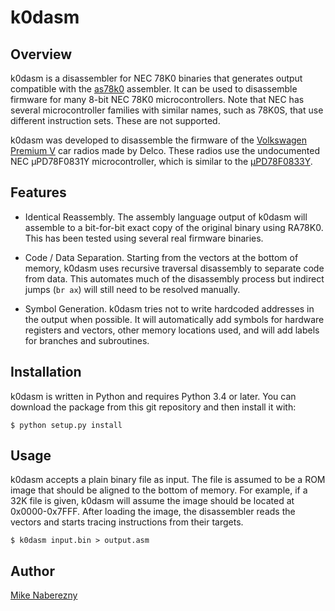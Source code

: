 # k0dasm

## Overview

k0dasm is a disassembler for NEC 78K0 binaries that generates output
compatible with the [as78k0](http://shop-pdp.net/ashtml/as78k0.htm) assembler.  It can be used to disassemble firmware for many 8-bit NEC 78K0 microcontrollers.  Note that NEC has several microcontroller families with similar names, such as 78K0S, that use different instruction sets.  These are not supported.

k0dasm was developed to disassemble the firmware of the [Volkswagen Premium V](https://github.com/mnaberez/vwradio) car radios made by Delco.  These radios use the
undocumented NEC µPD78F0831Y microcontroller, which is similar to the [µPD78F0833Y](https://web.archive.org/web/20180328161019/https://www.renesas.com/en-us/doc/DocumentServer/021/U13892EJ2V0UM00.pdf).

## Features

 - Identical Reassembly.  The assembly language output of k0dasm will
   assemble to a bit-for-bit exact copy of the original binary using
   RA78K0.  This has been tested using several real firmware binaries.

 - Code / Data Separation.  Starting from the vectors at the bottom of memory,
   k0dasm uses recursive traversal disassembly to separate code from data.
   This automates much of the disassembly process but indirect jumps (`br ax`)
   will still need to be resolved manually.

 - Symbol Generation.  k0dasm tries not to write hardcoded addresses in the
   output when possible.  It will automatically add symbols for hardware
   registers and vectors, other memory locations used, and will add labels for
   branches and subroutines.

## Installation

k0dasm is written in Python and requires Python 3.4 or later.  You can
download the package from this git repository and then install it with:

```
$ python setup.py install
```

## Usage

k0dasm accepts a plain binary file as input.  The file is assumed to be a
ROM image that should be aligned to the bottom of memory.  For example, if a
32K file is given, k0dasm will assume the image should be located at
0x0000-0x7FFF.  After loading the image, the disassembler reads the vectors
and starts tracing instructions from their targets.

```
$ k0dasm input.bin > output.asm
```

## Author

[Mike Naberezny](https://github.com/mnaberez)
